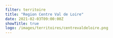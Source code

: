 ```yaml
---
filter: territoire
title: "Region Centre Val de Loire"
date: 2021-02-03T09:00:00Z
showTitle: true
logo: /images/territoires/centrevaldeloire.png
---
```

